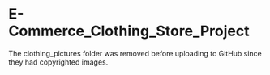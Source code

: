 # E-Commerce_Clothing_Store_Project
The clothing_pictures folder was removed before uploading to GitHub since they had copyrighted images.
